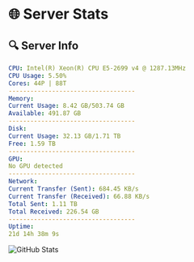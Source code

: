 # 🌐 Server Stats
## 🔍 Server Info
```yaml
CPU: Intel(R) Xeon(R) CPU E5-2699 v4 @ 1287.13MHz
CPU Usage: 5.50%
Cores: 44P | 88T
-----------------------------------
Memory:
Current Usage: 8.42 GB/503.74 GB
Available: 491.87 GB
-----------------------------------
Disk:
Current Usage: 32.13 GB/1.71 TB
Free: 1.59 TB
-----------------------------------
GPU:
No GPU detected
-----------------------------------
Network:
Current Transfer (Sent): 684.45 KB/s
Current Transfer (Received): 66.88 KB/s
Total Sent: 1.11 TB
Total Received: 226.54 GB
-----------------------------------
Uptime:
21d 14h 38m 9s
```
![GitHub Stats](https://img.shields.io/badge/Updated-2025-05-11_07:46:57-blue)